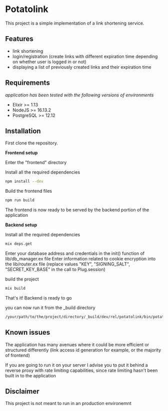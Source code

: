# Potatolink

This project is a simple implementation of a link shortening service.

## Features
- link shortening
- login/registration (create links with different expiration time depending on whether user is logged in or not)
- displaying a list of previously created links and their expiration time

## Requirements
*application has been tested with the following versions of environments*

- Elixir >= 1.13
- NodeJS >= 16.13.2
- PostgreSQL >= 12.12

## Installation

First clone the repository.

**Frontend setup**

Enter the "frontend" directory

Install all the required dependencies

```bash
npm install --dev
```

Build the frontend files

```bash
npm run build
```

The frontend is now ready to be served by the backend portion of the application

**Backend setup**

Install all the required dependencies

```bash
mix deps.get
```

Enter your database address and credentials in the init() function of lib/db_manager.ex file
Enter information related to cookie encryption into the lib/router.ex file (replace values "KEY", "SIGNING_SALT", "SECRET_KEY_BASE" in the call to Plug.session)

build the project

```bash
mix build
```

That's it! Backend is ready to go

you can now run it from the _build directory
```bash
/your/path/to/the/project/directory/_build/dev/rel/potatolink/bin/potatolink start
```

## Known issues

The application has many avenues where it could be more efficient or structured differently (link access id generation for example, or the majority of frontend)

If you are going to run it on your server I advise you to put it behind a reverse proxy with rate limiting capabilities, since rate limiting hasn't been built in to the application

## Disclaimer
This project is not meant to run in an production environemnt
